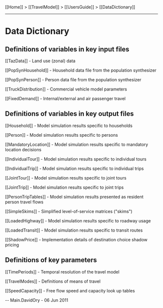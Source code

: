 [[Home]] > [[TravelModel]] > [[UsersGuide]] > [[DataDictionary]]

***

# Data Dictionary

## Definitions of variables in key input files

[[TazData]] - Land use (zonal) data

[[PopSynHousehold]] - Household data file from the population synthesizer

[[PopSynPerson]] - Person data file from the population synthesizer

[[TruckDistribution]] - Commercial vehicle model parameters

[[FixedDemand]] - Internal/external and air passenger travel

## Definitions of variables in key output files

[[Household]] - Model simulation results specific to households

[[Person]] - Model simulation results specific to persons

[[MandatoryLocation]] - Model simulation results specific to mandatory location decisions

[[IndividualTour]] - Model simulation results specific to individual tours

[[IndividualTrip]] - Model simulation results specific to individual trips

[[JointTour]] - Model simulation results specific to joint tours

[[JointTrip]] - Model simulation results specific to joint trips

[[PersonTripTables]] - Model simulation results presented as resident person travel flows

[[SimpleSkims]] - Simplified level-of-service matrices ("skims")

[[LoadedHighway]] - Model simulation results specific to roadway usage

[[LoadedTransit]] - Model simulation results specific to transit routes

[[ShadowPrice]] - Implementation details of destination choice shadow pricing

## Definitions of key parameters

[[TimePeriods]] - Temporal resolution of the travel model

[[TravelModes]] - Definitions of means of travel

[[SpeedCapacity]] - Free flow speed and capacity look up tables

-- Main.DavidOry - 06 Jun 2011